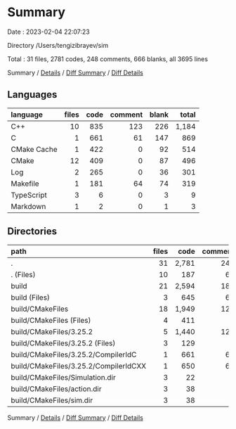 # Summary

Date : 2023-02-04 22:07:23

Directory /Users/tengizibrayev/sim

Total : 31 files,  2781 codes, 248 comments, 666 blanks, all 3695 lines

Summary / [Details](details.md) / [Diff Summary](diff.md) / [Diff Details](diff-details.md)

## Languages
| language | files | code | comment | blank | total |
| :--- | ---: | ---: | ---: | ---: | ---: |
| C++ | 10 | 835 | 123 | 226 | 1,184 |
| C | 1 | 661 | 61 | 147 | 869 |
| CMake Cache | 1 | 422 | 0 | 92 | 514 |
| CMake | 12 | 409 | 0 | 87 | 496 |
| Log | 2 | 265 | 0 | 36 | 301 |
| Makefile | 1 | 181 | 64 | 74 | 319 |
| TypeScript | 3 | 6 | 0 | 3 | 9 |
| Markdown | 1 | 2 | 0 | 1 | 3 |

## Directories
| path | files | code | comment | blank | total |
| :--- | ---: | ---: | ---: | ---: | ---: |
| . | 31 | 2,781 | 248 | 666 | 3,695 |
| . (Files) | 10 | 187 | 60 | 82 | 329 |
| build | 21 | 2,594 | 188 | 584 | 3,366 |
| build (Files) | 3 | 645 | 64 | 174 | 883 |
| build/CMakeFiles | 18 | 1,949 | 124 | 410 | 2,483 |
| build/CMakeFiles (Files) | 4 | 411 | 0 | 47 | 458 |
| build/CMakeFiles/3.25.2 | 5 | 1,440 | 124 | 336 | 1,900 |
| build/CMakeFiles/3.25.2 (Files) | 3 | 129 | 0 | 44 | 173 |
| build/CMakeFiles/3.25.2/CompilerIdC | 1 | 661 | 61 | 147 | 869 |
| build/CMakeFiles/3.25.2/CompilerIdCXX | 1 | 650 | 63 | 145 | 858 |
| build/CMakeFiles/Simulation.dir | 3 | 22 | 0 | 9 | 31 |
| build/CMakeFiles/action.dir | 3 | 38 | 0 | 9 | 47 |
| build/CMakeFiles/sim.dir | 3 | 38 | 0 | 9 | 47 |

Summary / [Details](details.md) / [Diff Summary](diff.md) / [Diff Details](diff-details.md)